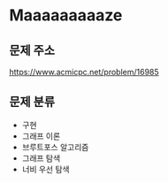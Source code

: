 # Maaaaaaaaaze
## 문제 주소
https://www.acmicpc.net/problem/16985

## 문제 분류

- 구현
- 그래프 이론
- 브루트포스 알고리즘
- 그래프 탐색
- 너비 우선 탐색